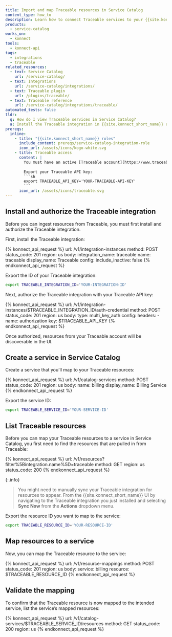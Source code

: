 ```yaml
---
title: Import and map Traceable resources in Service Catalog
content_type: how_to
description: Learn how to connect Traceable services to your {{site.konnect_catalog}} service in {{site.konnect_short_name}}.
products:
  - service-catalog
works_on:
  - konnect
tools:
  - konnect-api
tags:
  - integrations
  - traceable
related_resources:
  - text: Service Catalog
    url: /service-catalog/
  - text: Integrations
    url: /service-catalog/integrations/
  - text: Traceable plugin
    url: /plugins/traceable/
  - text: Traceable reference
    url: /service-catalog/integrations/traceable/
automated_tests: false
tldr:
  q: How do I view Traceable services in Service Catalog?
  a: Install the Traceable integration in {{site.konnect_short_name}} and authorize it with your Traceable API key. Create a Service Catalog service and associate it with your Traceable services to display metadata and enable event tracking. 
prereqs:
  inline:
    - title: "{{site.konnect_short_name}} roles"
      include_content: prereqs/service-catalog-integration-role
      icon_url: /assets/icons/kogo-white.svg
    - title: Traceable access
      content: |
        You must have an active [Traceable account](https://www.traceable.ai/) and valid API access to connect Traceable services to your {{site.konnect_catalog}} service. You also need a [Traceable Service](https://docs.traceable.ai/docs/domains-services-backends) you can pull into {{site.konnect_short_name}}.
        
        Export your Traceable API key:
        ```sh
        export TRACEABLE_API_KEY='YOUR-TRACEABLE-API-KEY'
        ```
      icon_url: /assets/icons/traceable.svg
---
```


## Install and authorize the Traceable integration

Before you can ingest resources from Traceable, you must first install and authorize the Traceable integration.

First, install the Traceable integration:

<!--vale off-->
{% konnect_api_request %}
url: /v1/integration-instances
method: POST
status_code: 201
region: us
body:
  integration_name: traceable
  name: traceable
  display_name: Traceable
  config:
    include_inactive: false
{% endkonnect_api_request %}
<!--vale on-->

Export the ID of your Traceable integration:

```sh
export TRACEABLE_INTEGRATION_ID='YOUR-INTEGRATION-ID'
```

Next, authorize the Traceable integration with your Traceable API key:

<!--vale off-->
{% konnect_api_request %}
url: /v1/integration-instances/$TRACEABLE_INTEGRATION_ID/auth-credential
method: POST
status_code: 201
region: us
body:
  type: multi_key_auth
  config:
    headers:
      - name: authorization
        key: $TRACEABLE_API_KEY
{% endkonnect_api_request %}
<!--vale on-->

Once authorized, resources from your Traceable account will be discoverable in the UI.

## Create a service in Service Catalog

Create a service that you'll map to your Traceable resources:

<!--vale off-->
{% konnect_api_request %}
url: /v1/catalog-services
method: POST
status_code: 201
region: us
body:
  name: billing
  display_name: Billing Service
{% endkonnect_api_request %}
<!--vale on-->

Export the service ID:

```sh
export TRACEABLE_SERVICE_ID='YOUR-SERVICE-ID'
```

## List Traceable resources

Before you can map your Traceable resources to a service in Service Catalog, you first need to find the resources that are pulled in from Traceable:

<!--vale off-->
{% konnect_api_request %}
url: /v1/resources?filter%5Bintegration.name%5D=traceable
method: GET
region: us
status_code: 200
{% endkonnect_api_request %}
<!--vale on-->

{:.info}
> You might need to manually sync your Traceable integration for resources to appear. From the {{site.konnect_short_name}} UI by navigating to the Traceable integration you just installed and selecting **Sync Now** from the **Actions** dropdown menu.

Export the resource ID you want to map to the service:

```sh
export TRACEABLE_RESOURCE_ID='YOUR-RESOURCE-ID'
```

## Map resources to a service

Now, you can map the Traceable resource to the service:

<!--vale off-->
{% konnect_api_request %}
url: /v1/resource-mappings
method: POST
status_code: 201
region: us
body:
  service: billing
  resource: $TRACEABLE_RESOURCE_ID
{% endkonnect_api_request %}
<!--vale on-->


## Validate the mapping

To confirm that the Traceable resource is now mapped to the intended service, list the service’s mapped resources:

<!--vale off-->
{% konnect_api_request %}
url: /v1/catalog-services/$TRACEABLE_SERVICE_ID/resources
method: GET
status_code: 200
region: us
{% endkonnect_api_request %}
<!--vale on-->
